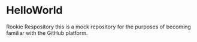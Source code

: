 # HelloWorld
Rookie Respository
this is a mock repository for the purposes of becoming familiar with the GitHub platform. 
